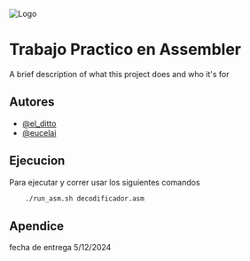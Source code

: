 
![Logo](https://www.e-soluciones-tic.com/wp-content/uploads/codigobinario.jpg)


#  Trabajo Practico en Assembler

A brief description of what this project does and who it's for


## Autores

- [@el_ditto](https://www.github.com/oswald1511)
- [@eucelai](https://www.github.com/CelesteLai)



## Ejecucion

Para ejecutar y correr usar los siguientes comandos
```bash
    ./run_asm.sh decodificador.asm
```
    
## Apendice

fecha de entrega 5/12/2024
